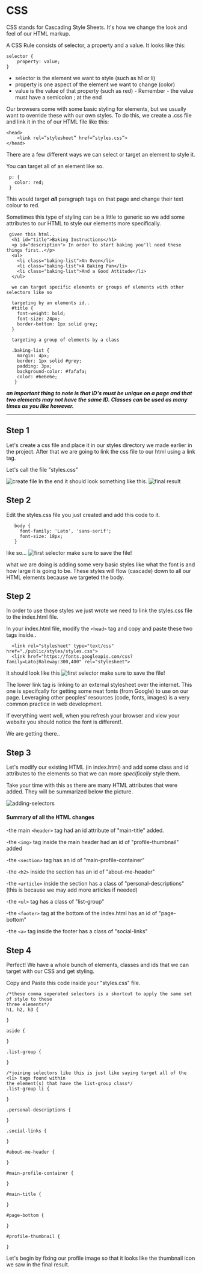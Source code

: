 # CSS

CSS stands for Cascading Style Sheets. It's how we change the look and feel of our HTML markup.

A CSS Rule consists of selector, a property and a value. It looks like this:
```
selector {
    property: value;
}
```
- selector is the element we want to style (such as h1 or li)
- property is one aspect of the element we want to change (color)
- value is the value of that property (such as red) - Remember - the value must have a semicolon ; at the end

Our browsers come with some basic styling for elements, but we usually want to override these with our own styles. 
To do this, we create a .css file and link it in the <head> of our HTML file like this:

```
<head>
    <link rel=”stylesheet” href=”styles.css”>
</head>
```

There are a few different ways we can select or target an element to style it.

You can target all of an element like so.
```
 p: {
   color: red;
 }
```

This would target ***all*** paragraph tags on that page and change their text colour to red.

Sometimes this type of styling can be a little to generic so we add some attributes to our HTML to style our 
elements more specifically.

```
 given this html.. 
  <h1 id="title">Baking Instructions</h1>
  <p id="description"> In order to start baking you'll need these things first..</p>
  <ul>
    <li class="baking-list">An Oven</li>
    <li class="baking-list">A Baking Pan</li>
    <li class="baking-list">And a Good Attitude</li>
  </ul>
  
  we can target specific elements or groups of elements with other selectors like so
  
  targeting by an elements id..
  #title {
    font-weight: bold;
    font-size: 24px;
    border-bottom: 1px solid grey;
  }
  
  targeting a group of elements by a class
  
  .baking-list {
    margin: 4px;
    border: 1px solid #grey;
    padding: 3px;
    background-color: #fafafa;
    color: #6e6e6e;
   }
```

***an important thing to note is that ID's must be unique on a page and that two elements may not have the same ID. 
 Classes can be used as many times as you like however.***
 
 ---
 ## Step 1

 Let's create a css file and place it in our styles directory we made earlier in the project. After that
 we are going to link the css file to our html using a link tag. 
 
 Let's call the file "styles.css"
 
 ![create file](/assets/imgs/step-16.png)
 In the end it should look something like this.
 ![final result](/assets/imgs/step-17.png)
 
 ## Step 2
 
 Edit the styles.css file you just created and add this code to it. 
 ```
    body {
      font-family: 'Lato', 'sans-serif';
      font-size: 18px;
    }
 ```
like so...
![first selector](/assets/imgs/step-18.png)
make sure to save the file!

what we are doing is adding some very basic styles like what the font is and how large it is going to be. These styles will flow (cascade) down to all our HTML elements because we targeted the body.

## Step 2

In order to use those styles we just wrote we need to link the styles.css file to the index.html file. 

In your index.html file, modify the ```<head>``` tag and copy and paste these two tags inside..
```
  <link rel="stylesheet" type="text/css" href="./public/styles/styles.css">
  <link href="https://fonts.googleapis.com/css?family=Lato|Raleway:300,400" rel="stylesheet">
```

It should look like this
![first selector](/assets/imgs/step-19.png)
make sure to save the file!

The lower link tag is linking to an external stylesheet over the internet. This one is specifcally for getting some neat fonts (from Google) to use on our page. Leveraging other peoples' resources (code, fonts, images) is a very common practice in web development. 

If everything went well, when you refresh your browser and view your website you should notice the font is different!.

We are getting there..

## Step 3

Let's modify our existing HTML (in index.html) and add some class and id attributes to the elements so that
we can more <i>specifically</i> style them. 
  
Take your time with this as there are many HTML attributes that were added. They will be summarized below the picture.

![adding-selectors](/assets/imgs/step-20.png)

 #### Summary of all the HTML changes
 -the main ```<header>``` tag had an id attribute of "main-title" added. 
 
 -the ```<img>``` tag inside the main header had an id of "profile-thumbnail" added
 
 -the ```<section>``` tag has an id of "main-profile-container"
 
 -the ```<h2>``` inside the section  has an id of "about-me-header"
 
 -the ```<article>``` inside the section has a class of "personal-descriptions" 
    (this is because we may add more articles if needed)
    
 -the ```<ul>``` tag has a class of "list-group"
 
 -the ```<footer>``` tag at the bottom of the index.html has an id of "page-bottom"
 
 -the ```<a>``` tag inside the footer has a class of "social-links"
 
  ## Step 4
   
Perfect! We have a whole bunch of elements, classes and ids that we can target with our CSS and get styling. 

Copy and Paste this code inside your "styles.css" file. 

```
/*these comma seperated selectors is a shortcut to apply the same set of style to these
three elements*/
h1, h2, h3 {

}

aside {

}

.list-group {

}

/*joining selectors like this is just like saying target all of the <li> tags found within
the element(s) that have the list-group class*/
.list-group li {

}

.personal-descriptions {

}

.social-links {

}

#about-me-header {

}

#main-profile-container {

}

#main-title {

}

#page-bottom {

}

#profile-thumbnail {

}
```

Let's begin by fixing our profile image so that it looks like the thumbnail icon we saw in the final result.

